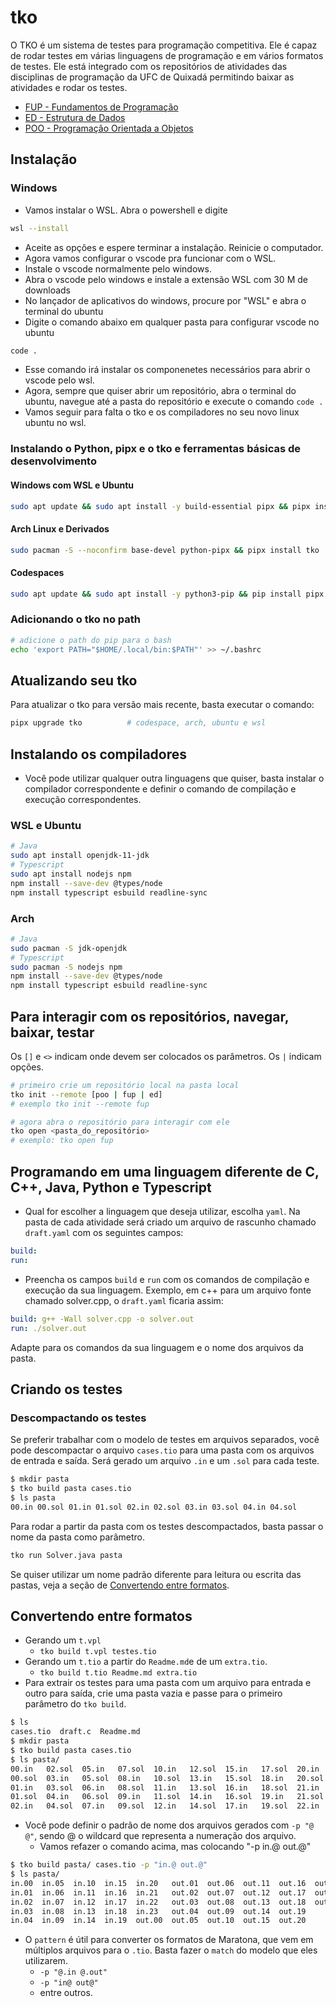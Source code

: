 <!-- markdownlint-configure-file {
  "MD033": false,
  "MD041": false
} -->

# tko

O TKO é um sistema de testes para programação competitiva. Ele é capaz de rodar testes em várias linguagens de programação e em vários formatos de testes. Ele está integrado com os repositórios de atividades das disciplinas de programação da UFC de Quixadá permitindo baixar as atividades e rodar os testes.

- [FUP - Fundamentos de Programação](https://github.com/qxcodefup/arcade)
- [ED - Estrutura de Dados](https://github.com/qxcodeed/arcade)
- [POO - Programação Orientada a Objetos](https://github.com/qxcodepoo/arcade)

## Instalação

### Windows

- Vamos instalar o WSL. Abra o powershell e digite

```bash
wsl --install
```

- Aceite as opções e espere terminar a instalação. Reinicie o computador.
- Agora vamos configurar o vscode pra funcionar com o WSL.
- Instale o vscode normalmente pelo windows.
- Abra o vscode pelo windows e instale a extensão WSL com 30 M de downloads
- No lançador de aplicativos do windows, procure por "WSL" e abra o terminal do ubuntu
- Digite o comando abaixo em qualquer pasta para configurar vscode no ubuntu

```bash
code .
```

- Esse comando irá instalar os componenetes necessários para abrir o vscode pelo wsl.
- Agora, sempre que quiser abrir um repositório, abra o terminal do ubuntu, navegue até a pasta do repositório e execute o comando `code .`
- Vamos seguir para falta o tko e os compiladores no seu novo linux ubuntu no wsl.

### Instalando o Python, pipx e o tko e ferramentas básicas de desenvolvimento

#### Windows com WSL e Ubuntu

```bash
sudo apt update && sudo apt install -y build-essential pipx && pipx install tko
```

#### Arch Linux e Derivados

```bash
sudo pacman -S --noconfirm base-devel python-pipx && pipx install tko
```

#### Codespaces

```bash
sudo apt update && sudo apt install -y python3-pip && pip install pipx && pipx install tko
```

### Adicionando o tko no path

```bash
# adicione o path do pip para o bash
echo 'export PATH="$HOME/.local/bin:$PATH"' >> ~/.bashrc
```

## Atualizando seu tko

Para atualizar o tko para versão mais recente, basta executar o comando:

```bash
pipx upgrade tko          # codespace, arch, ubuntu e wsl
```

## Instalando os compiladores

- Você pode utilizar qualquer outra linguagens que quiser, basta instalar o compilador correspondente e definir o comando de compilação e execução correspondentes.

### WSL e Ubuntu

```bash
# Java
sudo apt install openjdk-11-jdk
# Typescript
sudo apt install nodejs npm
npm install --save-dev @types/node
npm install typescript esbuild readline-sync
```

### Arch

```bash
# Java
sudo pacman -S jdk-openjdk
# Typescript
sudo pacman -S nodejs npm
npm install --save-dev @types/node
npm install typescript esbuild readline-sync
```

## Para interagir com os repositórios, navegar, baixar, testar

Os `[]` e `<>` indicam onde devem ser colocados os parâmetros. Os `|` indicam opções.

```bash
# primeiro crie um repositório local na pasta local
tko init --remote [poo | fup | ed]
# exemplo tko init --remote fup

# agora abra o repositório para interagir com ele
tko open <pasta_do_repositório>
# exemplo: tko open fup

```

## Programando em uma linguagem diferente de C, C++, Java, Python e Typescript

- Qual for escolher a linguagem que deseja utilizar, escolha `yaml`. Na pasta de cada atividade será criado um arquivo de rascunho chamado `draft.yaml` com os seguintes campos:

```yaml
build:
run:
```

- Preencha os campos `build` e `run` com os comandos de compilação e execução da sua linguagem. Exemplo, em c++ para um arquivo fonte chamado solver.cpp, o `draft.yaml` ficaria assim:

```yaml
build: g++ -Wall solver.cpp -o solver.out
run: ./solver.out
```

Adapte para os comandos da sua linguagem e o nome dos arquivos da pasta.

## Criando os testes

### Descompactando os testes

Se preferir trabalhar com o modelo de testes em arquivos separados, você pode descompactar o arquivo `cases.tio` para uma pasta com os arquivos de entrada e saída. Será gerado um arquivo `.in` e um `.sol` para cada teste.

```bash
$ mkdir pasta
$ tko build pasta cases.tio
$ ls pasta
00.in 00.sol 01.in 01.sol 02.in 02.sol 03.in 03.sol 04.in 04.sol
```

Para rodar a partir da pasta com os testes descompactados, basta passar o nome da pasta como parâmetro.

```bash
tko run Solver.java pasta
```

Se quiser utilizar um nome padrão diferente para leitura ou escrita das pastas, veja a seção de [Convertendo entre formatos](#convertendo-entre-formatos).

## Convertendo entre formatos

- Gerando um `t.vpl`
  - `tko build t.vpl testes.tio`
- Gerando um `t.tio` a partir do `Readme.md`e de um `extra.tio`.
  - `tko build t.tio Readme.md extra.tio`
- Para extrair os testes para uma pasta com um arquivo para entrada e outro para saída, crie uma pasta vazia e passe para o primeiro parâmetro do `tko build`.

```bash
$ ls
cases.tio  draft.c  Readme.md
$ mkdir pasta
$ tko build pasta cases.tio 
$ ls pasta/
00.in   02.sol  05.in   07.sol  10.in   12.sol  15.in   17.sol  20.in   22.sol
00.sol  03.in   05.sol  08.in   10.sol  13.in   15.sol  18.in   20.sol  23.in
01.in   03.sol  06.in   08.sol  11.in   13.sol  16.in   18.sol  21.in   23.sol
01.sol  04.in   06.sol  09.in   11.sol  14.in   16.sol  19.in   21.sol
02.in   04.sol  07.in   09.sol  12.in   14.sol  17.in   19.sol  22.in
```

- Você pode definir o padrão de nome dos arquivos gerados com `-p "@ @"`, sendo @ o wildcard que representa a numeração dos arquivo.
  - Vamos refazer o comando acima, mas colocando "-p in.@ out.@"

```bash
$ tko build pasta/ cases.tio -p "in.@ out.@"
$ ls pasta/
in.00  in.05  in.10  in.15  in.20   out.01  out.06  out.11  out.16  out.21
in.01  in.06  in.11  in.16  in.21   out.02  out.07  out.12  out.17  out.22
in.02  in.07  in.12  in.17  in.22   out.03  out.08  out.13  out.18  out.23
in.03  in.08  in.13  in.18  in.23   out.04  out.09  out.14  out.19
in.04  in.09  in.14  in.19  out.00  out.05  out.10  out.15  out.20
```

- O `pattern` é útil para converter os formatos de Maratona, que vem em múltiplos arquivos para o `.tio`. Basta fazer o `match` do modelo que eles utilizarem.
  - `-p "@.in @.out"`
  - `-p "in@ out@"`
  - entre outros.
